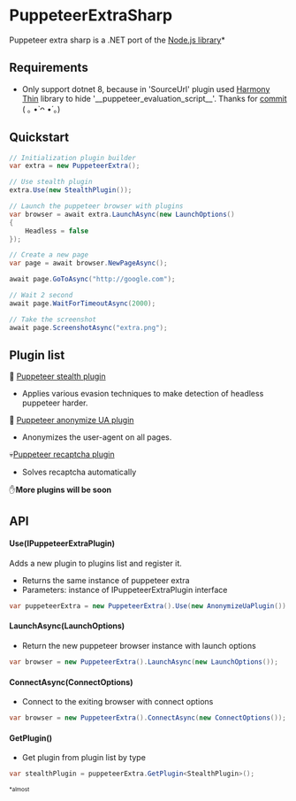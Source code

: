 # PuppeteerExtraSharp

Puppeteer extra sharp is a .NET port of the [Node.js library](https://github.com/berstend/puppeteer-extra/tree/master/packages/puppeteer-extra)*

## Requirements

- Only support dotnet 8, because in 'SourceUrl' plugin used [Harmony Thin](https://github.com/pardeike/Harmony) library
  to hide '\_\_puppeteer\_evaluation\_script\_\_'. Thanks for [commit](https://github.com/hardkoded/puppeteer-sharp/commit/e8a8133b22f2fe4c754cc8abf5cc6d506f5c9fcc) ( ｡ •̀ ᴖ •́ ｡)

## Quickstart

```c#
// Initialization plugin builder
var extra = new PuppeteerExtra(); 

// Use stealth plugin
extra.Use(new StealthPlugin());   

// Launch the puppeteer browser with plugins
var browser = await extra.LaunchAsync(new LaunchOptions()
{
    Headless = false
});

// Create a new page
var page = await browser.NewPageAsync();

await page.GoToAsync("http://google.com");

// Wait 2 second
await page.WaitForTimeoutAsync(2000);

// Take the screenshot
await page.ScreenshotAsync("extra.png");
```
## Plugin list

🏴 [Puppeteer stealth plugin](https://github.com/Overmiind/PuppeteerExtraSharp/tree/master/Plugins/ExtraStealth)
- Applies various evasion techniques to make detection of headless puppeteer harder.

📃 [Puppeteer anonymize UA plugin](https://github.com/Overmiind/PuppeteerExtraSharp/tree/master/Plugins/AnonymizeUa)
- Anonymizes the user-agent on all pages.

💀[Puppeteer recaptcha plugin](https://github.com/Overmiind/PuppeteerExtraSharp/tree/master/Plugins/Recaptcha)
- Solves recaptcha automatically



✋**More plugins will be soon**
## API

#### Use(IPuppeteerExtraPlugin)

Adds a new plugin to plugins list and register it.
- Returns the same instance of puppeteer extra
- Parameters: instance of IPuppeteerExtraPlugin interface
```c# 
var puppeteerExtra = new PuppeteerExtra().Use(new AnonymizeUaPlugin()).Use(new StealthPlugin());
```

#### LaunchAsync(LaunchOptions)

- Return the new puppeteer browser instance with launch options

```c#
var browser = new PuppeteerExtra().LaunchAsync(new LaunchOptions());
```

#### ConnectAsync(ConnectOptions)
- Connect to the exiting browser with connect options
```c#
var browser = new PuppeteerExtra().ConnectAsync(new ConnectOptions());
```

#### GetPlugin<T>()
- Get plugin from plugin list by type
```c# 
var stealthPlugin = puppeteerExtra.GetPlugin<StealthPlugin>();
```

<span style="font-size: 10px">*almost</span>